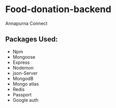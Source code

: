 ﻿# Food-donation-backend
 Annapurna Connect
 
 ## Packages Used:
- Npm
- Mongoose
- Express
- Nodemon 
- json-Server
- MongodB 
- Mongo atlas
- Redis 
- Passport
- Google auth




